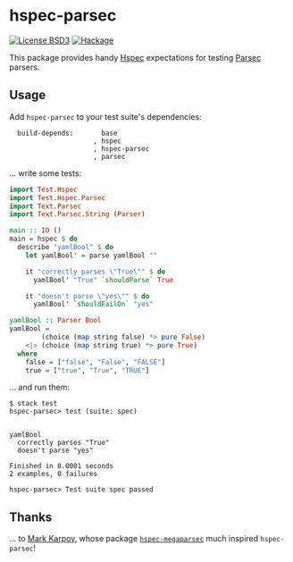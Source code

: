 # hspec-parsec

[![License BSD3](https://img.shields.io/badge/license-BSD3-brightgreen.svg)](http://opensource.org/licenses/BSD-3-Clause)
[![Hackage](https://img.shields.io/hackage/v/hspec-parsec.svg?style=flat)](https://hackage.haskell.org/package/hspec-parsec)

This package provides handy [Hspec](http://hspec.github.io/) expectations for testing
[Parsec](http://hackage.haskell.org/package/parsec) parsers.

## Usage

Add `hspec-parsec` to your test suite's dependencies:

```
  build-depends:       base
                     , hspec
                     , hspec-parsec
                     , parsec
```

… write some tests:

```haskell
import Test.Hspec
import Test.Hspec.Parsec
import Text.Parsec
import Text.Parsec.String (Parser)

main :: IO ()
main = hspec $ do
  describe "yamlBool" $ do
    let yamlBool' = parse yamlBool ""

    it "correctly parses \"True\"" $ do
      yamlBool' "True" `shouldParse` True

    it "doesn't parse \"yes\"" $ do
      yamlBool' `shouldFailOn` "yes"

yamlBool :: Parser Bool
yamlBool = 
        (choice (map string false) *> pure False)
    <|> (choice (map string true) *> pure True)
  where
    false = ["false", "False", "FALSE"]
    true = ["true", "True", "TRUE"]
```

… and run them:

```shell
$ stack test
hspec-parsec> test (suite: spec)


yamlBool
  correctly parses "True"
  doesn't parse "yes"

Finished in 0.0001 seconds
2 examples, 0 failures

hspec-parsec> Test suite spec passed
```

## Thanks

… to [Mark Karpov](https://github.com/mrkkrp), whose package
[`hspec-megaparsec`](https://hackage.haskell.org/package/hspec-megaparsec)
much inspired `hspec-parsec`!
